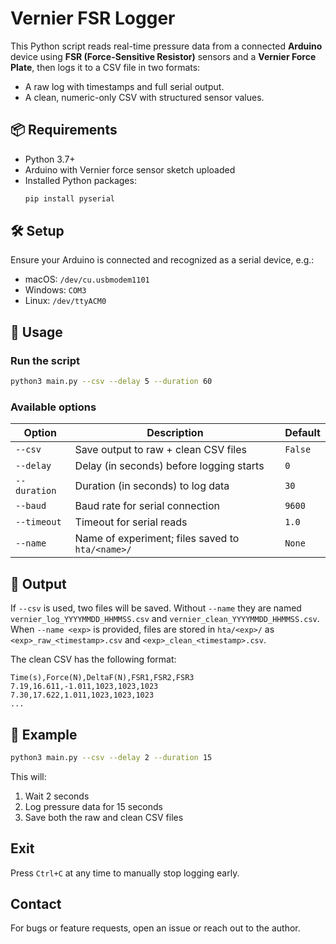 # Vernier FSR Logger

This Python script reads real-time pressure data from a connected **Arduino** device using **FSR (Force-Sensitive Resistor)** sensors and a **Vernier Force Plate**, then logs it to a CSV file in two formats:

- A raw log with timestamps and full serial output.
- A clean, numeric-only CSV with structured sensor values.


## 📦 Requirements

- Python 3.7+
- Arduino with Vernier force sensor sketch uploaded
- Installed Python packages:
  ```bash
  pip install pyserial
    ````


## 🛠 Setup

Ensure your Arduino is connected and recognized as a serial device, e.g.:

* macOS: `/dev/cu.usbmodem1101`
* Windows: `COM3`
* Linux: `/dev/ttyACM0`


## 🚀 Usage

### Run the script

```bash
python3 main.py --csv --delay 5 --duration 60
```

### Available options

| Option       | Description                              | Default |
| ------------ | ---------------------------------------- | ------- |
| `--csv`      | Save output to raw + clean CSV files     | `False` |
| `--delay`    | Delay (in seconds) before logging starts | `0`     |
| `--duration` | Duration (in seconds) to log data        | `30`    |
| `--baud`     | Baud rate for serial connection          | `9600`  |
| `--timeout`  | Timeout for serial reads                 | `1.0`   |
| `--name`     | Name of experiment; files saved to `hta/<name>/` | `None` |


## 📁 Output

If `--csv` is used, two files will be saved. Without `--name` they are
named `vernier_log_YYYYMMDD_HHMMSS.csv` and `vernier_clean_YYYYMMDD_HHMMSS.csv`.
When `--name <exp>` is provided, files are stored in `hta/<exp>/` as
`<exp>_raw_<timestamp>.csv` and `<exp>_clean_<timestamp>.csv`.

The clean CSV has the following format:

```csv
Time(s),Force(N),DeltaF(N),FSR1,FSR2,FSR3
7.19,16.611,-1.011,1023,1023,1023
7.30,17.622,1.011,1023,1023,1023
...
```


## 🧪 Example

```bash
python3 main.py --csv --delay 2 --duration 15
```

This will:

1. Wait 2 seconds
2. Log pressure data for 15 seconds
3. Save both the raw and clean CSV files


## Exit

Press `Ctrl+C` at any time to manually stop logging early.


## Contact

For bugs or feature requests, open an issue or reach out to the author.

```

